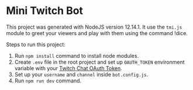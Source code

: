 # Mini Twitch Bot

This project was generated with NodeJS version 12.14.1. It use the `tmi.js` module to greet your viewers and play with them using the command !dice.

Steps to run this project:

1. Run `npm install` command to install node modules.
2. Create `.env` file in the root project and set up `OAUTH_TOKEN` environment variable with your [Twitch Chat OAuth Token](https://twitchapps.com/tmi/).
3. Set up your `username` and `channel` inside `bot.config.js`.
4. Run `npm run dev` command.